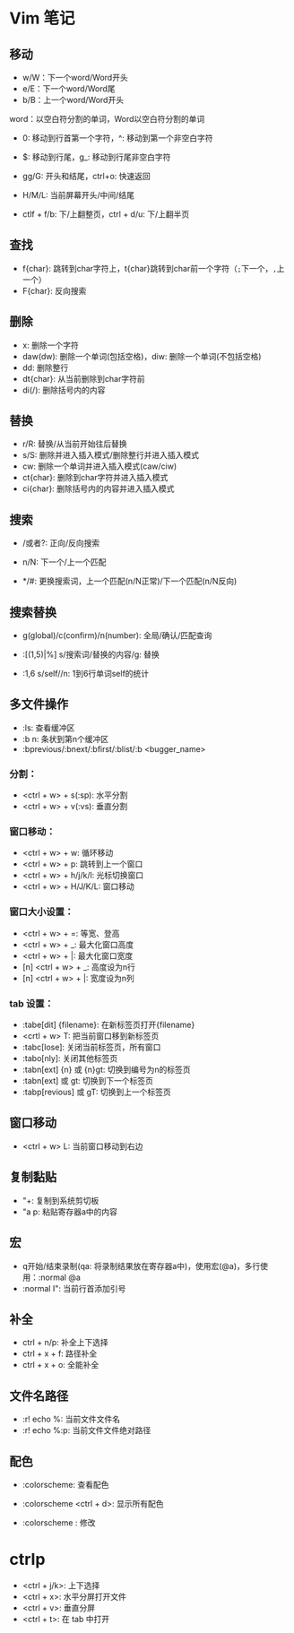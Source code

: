 # Vim 笔记

## 移动

- w/W：下一个word/Word开头
- e/E：下一个word/Word尾
- b/B：上一个word/Word开头

word：以空白符分割的单词，Word以空白符分割的单词



- 0: 移动到行首第一个字符，^: 移动到第一个非空白字符
- $: 移动到行尾，g_: 移动到行尾非空白字符



- gg/G: 开头和结尾，ctrl+o: 快速返回

- H/M/L: 当前屏幕开头/中间/结尾



- ctlf + f/b: 下/上翻整页，ctrl + d/u: 下/上翻半页

## 查找

- f{char}: 跳转到char字符上，t{char}跳转到char前一个字符（`;`下一个，`,`上一个）
- F{char}: 反向搜索

## 删除

- x: 删除一个字符
- daw(dw): 删除一个单词(包括空格)，diw: 删除一个单词(不包括空格)
- dd: 删除整行
- dt{char}: 从当前删除到char字符前
- di(/): 删除括号内的内容

## 替换

- r/R: 替换/从当前开始往后替换
- s/S: 删除并进入插入模式/删除整行并进入插入模式
- cw: 删除一个单词并进入插入模式(caw/ciw)
- ct{char}: 删除到char字符并进入插入模式
- ci{char}: 删除括号内的内容并进入插入模式

## 搜索

- /或者?: 正向/反向搜索
- n/N: 下一个/上一个匹配

- */#: 更换搜索词，上一个匹配(n/N正常)/下一个匹配(n/N反向)

## 搜索替换

- g(global)/c(confirm)/n(number): 全局/确认/匹配查询

- :[(1,5)|%] s/搜索词/替换的内容/g:  替换
- :1,6 s/self//n: 1到6行单词self的统计

## 多文件操作

- :ls: 查看缓冲区
- :b n: 条状到第n个缓冲区
- :bprevious/:bnext/:bfirst/:blist/:b <bugger_name>

### 分割：

- <ctrl + w> + s(:sp): 水平分割
- <ctrl + w> + v(:vs): 垂直分割

### 窗口移动：

- <ctrl + w> + w: 循环移动
- <ctrl + w> + p: 跳转到上一个窗口
- <ctrl + w> + h/j/k/l: 光标切换窗口
- <ctrl + w> + H/J/K/L: 窗口移动

### 窗口大小设置：

- <ctrl + w> + =: 等宽、登高
- <ctrl + w> + _: 最大化窗口高度
- <ctrl + w> + |: 最大化窗口宽度
- [n] <ctrl + w> + _: 高度设为n行
- [n] <ctrl + w> + |: 宽度设为n列

### tab 设置：

- :tabe[dit] {filename}: 在新标签页打开{filename}
- <crtl + w> T: 把当前窗口移到新标签页
- :tabc[lose]: 关闭当前标签页，所有窗口
- :tabo[nly]: 关闭其他标签页
- :tabn[ext] {n} 或 {n}gt: 切换到编号为n的标签页
- :tabn[ext] 或 gt: 切换到下一个标签页
- :tabp[revious] 或 gT: 切换到上一个标签页

## 窗口移动

- <ctrl + w> L: 当前窗口移动到右边

## 复制黏贴

- "+: 复制到系统剪切板
- "a p: 粘贴寄存器a中的内容

## 宏

- q开始/结束录制(qa: 将录制结果放在寄存器a中)，使用宏(@a)，多行使用：:normal @a
- :normal I": 当前行首添加引号

## 补全

- ctrl + n/p: 补全上下选择
- ctrl + x + f: 路径补全
- ctrl + x + o: 全能补全

## 文件名路径

- :r! echo %: 当前文件文件名
- :r! echo %:p: 当前文件文件绝对路径

## 配色

- :colorscheme: 查看配色
- :colorscheme <ctrl + d>: 显示所有配色

- :colorscheme <name>: 修改



# ctrlp

- <ctrl + j/k>: 上下选择
- <ctrl + x>: 水平分屏打开文件
- <ctrl + v>: 垂直分屏
- <ctrl + t>: 在 tab 中打开